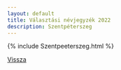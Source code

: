 ```yaml
---
layout: default
title: Választási névjegyzék 2022
description: Szentpéterszeg
---
```


{% include Szentpeeterszeg.html %}

[Vissza](./)